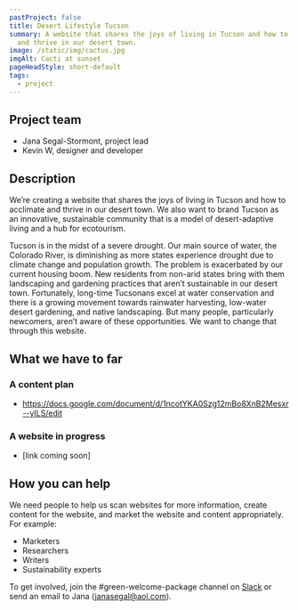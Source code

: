 ```yaml
---
pastProject: false
title: Desert Lifestyle Tucson
summary: A website that shares the joys of living in Tucson and how to acclimate
  and thrive in our desert town.
image: /static/img/cactus.jpg
imgAlt: Cacti at sunset
pageHeadStyle: short-default
tags:
  - project
---
```

## Project team

* Jana Segal-Stormont, project lead 
* Kevin W, designer and developer

## Description

We’re creating a website that shares the joys of living in Tucson and how to acclimate and thrive in our desert town. We also want to brand Tucson as an innovative, sustainable community that is a model of desert-adaptive living and a hub for ecotourism.

Tucson is in the midst of a severe drought. Our main source of water, the Colorado River, is diminishing as more states experience drought due to climate change and population growth. The problem is exacerbated by our current housing boom. New residents from non-arid states bring with them landscaping and gardening practices that aren’t sustainable in our desert town. Fortunately, long-time Tucsonans excel at water conservation and there is a growing movement towards rainwater harvesting, low-water desert gardening, and native landscaping. But many people, particularly newcomers, aren’t aware of these opportunities. We want to change that through this website.

## What we have to far

### A content plan

* https://docs.google.com/document/d/1ncotYKA0Szg12mBo8XnB2Mesxr--yILS/edit

### A website in progress

* \[link coming soon]

## How you can help

We need people to help us scan websites for more information, create content for the website, and market the website and content appropriately. For example:

* Marketers
* Researchers
* Writers
* Sustainability experts

To get involved, join the #green-welcome-package channel on [Slack](https://codefortucson.slack.com/) or send an email to Jana ([janasegal@aol.com](mailto:Janasegal@aol.com)).